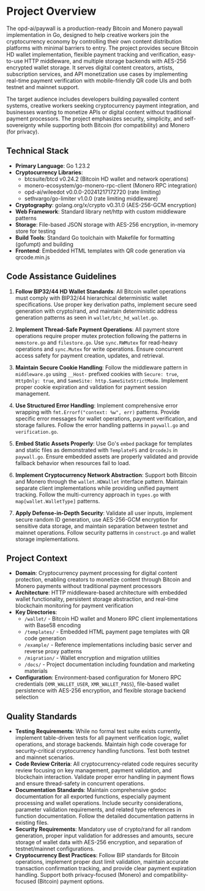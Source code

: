 # Project Overview

The opd-ai/paywall is a production-ready Bitcoin and Monero paywall implementation in Go, designed to help creative workers join the cryptocurrency economy by controlling their own content distribution platforms with minimal barriers to entry. The project provides secure Bitcoin HD wallet implementation, flexible payment tracking and verification, easy-to-use HTTP middleware, and multiple storage backends with AES-256 encrypted wallet storage. It serves digital content creators, artists, subscription services, and API monetization use cases by implementing real-time payment verification with mobile-friendly QR code UIs and both testnet and mainnet support.

The target audience includes developers building paywalled content systems, creative workers seeking cryptocurrency payment integration, and businesses wanting to monetize APIs or digital content without traditional payment processors. The project emphasizes security, simplicity, and self-sovereignty while supporting both Bitcoin (for compatibility) and Monero (for privacy).

## Technical Stack

- **Primary Language**: Go 1.23.2
- **Cryptocurrency Libraries**: 
  - btcsuite/btcd v0.24.2 (Bitcoin HD wallet and network operations)
  - monero-ecosystem/go-monero-rpc-client (Monero RPC integration)
  - opd-ai/wileedot v0.0.0-20241217172720 (rate limiting)
  - sethvargo/go-limiter v1.0.0 (rate limiting middleware)
- **Cryptography**: golang.org/x/crypto v0.31.0 (AES-256-GCM encryption)
- **Web Framework**: Standard library net/http with custom middleware patterns
- **Storage**: File-based JSON storage with AES-256 encryption, in-memory store for testing
- **Build Tools**: Standard Go toolchain with Makefile for formatting (gofumpt) and building
- **Frontend**: Embedded HTML templates with QR code generation via qrcode.min.js

## Code Assistance Guidelines

1. **Follow BIP32/44 HD Wallet Standards**: All Bitcoin wallet operations must comply with BIP32/44 hierarchical deterministic wallet specifications. Use proper key derivation paths, implement secure seed generation with crypto/rand, and maintain deterministic address generation patterns as seen in `wallet/btc_hd_wallet.go`.

2. **Implement Thread-Safe Payment Operations**: All payment store operations require proper mutex protection following the patterns in `memstore.go` and `filestore.go`. Use `sync.RWMutex` for read-heavy operations and `sync.Mutex` for write operations. Ensure concurrent access safety for payment creation, updates, and retrieval.

3. **Maintain Secure Cookie Handling**: Follow the middleware pattern in `middleware.go` using `__Host-` prefixed cookies with `Secure: true`, `HttpOnly: true`, and `SameSite: http.SameSiteStrictMode`. Implement proper cookie expiration and validation for payment session management.

4. **Use Structured Error Handling**: Implement comprehensive error wrapping with `fmt.Errorf("context: %w", err)` patterns. Provide specific error messages for wallet operations, payment verification, and storage failures. Follow the error handling patterns in `paywall.go` and `verification.go`.

5. **Embed Static Assets Properly**: Use Go's `embed` package for templates and static files as demonstrated with `TemplateFS` and `QrcodeJs` in `paywall.go`. Ensure embedded assets are properly validated and provide fallback behavior when resources fail to load.

6. **Implement Cryptocurrency Network Abstraction**: Support both Bitcoin and Monero through the `wallet.HDWallet` interface pattern. Maintain separate client implementations while providing unified payment tracking. Follow the multi-currency approach in `types.go` with `map[wallet.WalletType]` patterns.

7. **Apply Defense-in-Depth Security**: Validate all user inputs, implement secure random ID generation, use AES-256-GCM encryption for sensitive data storage, and maintain separation between testnet and mainnet operations. Follow security patterns in `construct.go` and wallet storage implementations.

## Project Context

- **Domain**: Cryptocurrency payment processing for digital content protection, enabling creators to monetize content through Bitcoin and Monero payments without traditional payment processors
- **Architecture**: HTTP middleware-based architecture with embedded wallet functionality, persistent storage abstraction, and real-time blockchain monitoring for payment verification
- **Key Directories**:
  - `/wallet/` - Bitcoin HD wallet and Monero RPC client implementations with Base58 encoding
  - `/templates/` - Embedded HTML payment page templates with QR code generation
  - `/example/` - Reference implementations including basic server and reverse proxy patterns
  - `/migration/` - Wallet encryption and migration utilities
  - `/docs/` - Project documentation including foundation and marketing materials
- **Configuration**: Environment-based configuration for Monero RPC credentials (`XMR_WALLET_USER`, `XMR_WALLET_PASS`), file-based wallet persistence with AES-256 encryption, and flexible storage backend selection

## Quality Standards

- **Testing Requirements**: While no formal test suite exists currently, implement table-driven tests for all payment verification logic, wallet operations, and storage backends. Maintain high code coverage for security-critical cryptocurrency handling functions. Test both testnet and mainnet scenarios.
- **Code Review Criteria**: All cryptocurrency-related code requires security review focusing on key management, payment validation, and blockchain interaction. Validate proper error handling in payment flows and ensure thread-safety in concurrent operations.
- **Documentation Standards**: Maintain comprehensive godoc documentation for all exported functions, especially payment processing and wallet operations. Include security considerations, parameter validation requirements, and related type references in function documentation. Follow the detailed documentation patterns in existing files.
- **Security Requirements**: Mandatory use of crypto/rand for all random generation, proper input validation for addresses and amounts, secure storage of wallet data with AES-256 encryption, and separation of testnet/mainnet configurations.
- **Cryptocurrency Best Practices**: Follow BIP standards for Bitcoin operations, implement proper dust limit validation, maintain accurate transaction confirmation tracking, and provide clear payment expiration handling. Support both privacy-focused (Monero) and compatibility-focused (Bitcoin) payment options.

